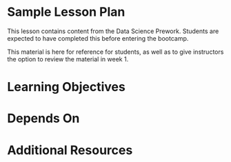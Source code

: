 # Sample Lesson Plan

This lesson contains content from the Data Science Prework. Students are
expected to have completed this before entering the bootcamp.

This material is here for reference for students, as well as to give instructors
the option to review the material in week 1.

# Learning Objectives

# Depends On

# Additional Resources